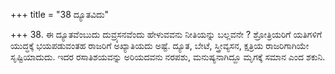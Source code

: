 +++
title = "38 ದ್ಯೂತವಿದು"

+++
38. ಈ ದ್ಯೂತವೆಂಬುದು ದುವ್ರ್ಯಸನವೆಂದು ಹೇಳುವವನು ನೀತಿಯನ್ನು ಬಲ್ಲವನೇ ? ಶ್ರೋತ್ರಿಯರಿಗೆ ಯತಿಗಳಿಗೆ ಯುದ್ಧಕ್ಕೆ ಭಯಪಡುವಂತಹ ರಾಜರಿಗೆ ಅಖ್ಯಾತಿಯದು ಅಷ್ಟೆ. ದ್ಯೂತ, ಬೇಟೆ, ಸ್ತ್ರೀವ್ಯಸನ, ಕ್ಷತ್ರಿಯ ರಾಜರಿಗಾಗಿಯೇ ಸೃಷ್ಟಿಯಾದುದು. ಇದರ ರಸಾತಿಶಯವನ್ನು ಅರಿಯದವನು ನರಪಶು, ಮನುಷ್ಯನಾಗಿದ್ದೂ ಮೃಗಕ್ಕೆ ಸಮಾನ ಎಂದ ಶಕುನಿ.